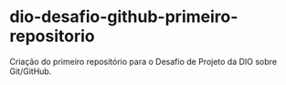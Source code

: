 # dio-desafio-github-primeiro-repositorio
 Criação do primeiro repositório para o Desafio de Projeto da DIO sobre Git/GitHub.
